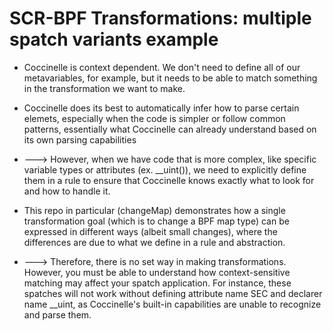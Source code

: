 # SCR-BPF Transformations: multiple spatch variants example
- Coccinelle is context dependent. We don't need to define all of our metavariables, for example, but it needs to be able to match something in the transformation we want to make. 

- Coccinelle does its best to automatically infer how to parse certain elemets, especially when the code is simpler or follow common patterns, essentially what Coccinelle can already understand based on its own parsing capabilities

- ---> However, when we have code that is more complex, like specific variable types or attributes (ex. __uint()), we need to explicitly define them in a rule to ensure that Coccinelle knows exactly what to look for and how to handle it.

- This repo in particular (changeMap) demonstrates how a single transformation goal (which is to change a BPF map type) can be expressed in different ways (albeit small changes), where the differences are due to what we define in a rule and abstraction.

- ---> Therefore, there is no set way in making transformations. However, you must be able to understand how context-sensitive matching may affect your spatch application. For instance, these spatches will not work without defining attribute name SEC and 
declarer name __uint, as Coccinelle's built-in capabilities are unable to recognize and parse them. 


